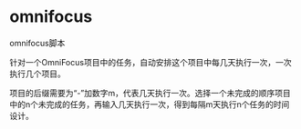 # omnifocus
omnifocus脚本

针对一个OmniFocus项目中的任务，自动安排这个项目中每几天执行一次，一次执行几个项目。

项目的后缀需要为“-”加数字m，代表几天执行一次。选择一个未完成的顺序项目中的n个未完成的任务，再输入几天执行一次，得到每隔m天执行n个任务的时间设计。
